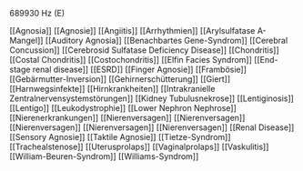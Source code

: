 689930 Hz (E)

[[Agnosia]]
[[Agnosie]]
[[Angiitis]]
[[Arrhythmien]]
[[Arylsulfatase A-Mangel]]
[[Auditory Agnosia]]
[[Benachbartes Gene-Syndrom]]
[[Cerebral Concussion]]
[[Cerebrosid Sulfatase Deficiency Disease]]
[[Chondritis]]
[[Costal Chondritis]]
[[Costochondritis]]
[[Elfin Facies Syndrom]]
[[End-stage renal disease]]
[[ESRD]]
[[Finger Agnosie]]
[[Frambösie]]
[[Gebärmutter-Inversion]]
[[Gehirnerschütterung]]
[[Giert]]
[[Harnwegsinfekte]]
[[Hirnkrankheiten]]
[[Intrakranielle Zentralnervensystemstörungen]]
[[Kidney Tubulusnekrose]]
[[Lentiginosis]]
[[Lentigo]]
[[Leukodystrophie]]
[[Lower Nephron Nephrose]]
[[Nierenerkrankungen]]
[[Nierenversagen]]
[[Nierenversagen]]
[[Nierenversagen]]
[[Nierenversagen]]
[[Nierenversagen]]
[[Renal Disease]]
[[Sensory Agnosie]]
[[Taktile Agnosie]]
[[Tietze-Syndrom]]
[[Trachealstenose]]
[[Uterusprolaps]]
[[Vaginalprolaps]]
[[Vaskulitis]]
[[William-Beuren-Syndrom]]
[[Williams-Syndrom]]